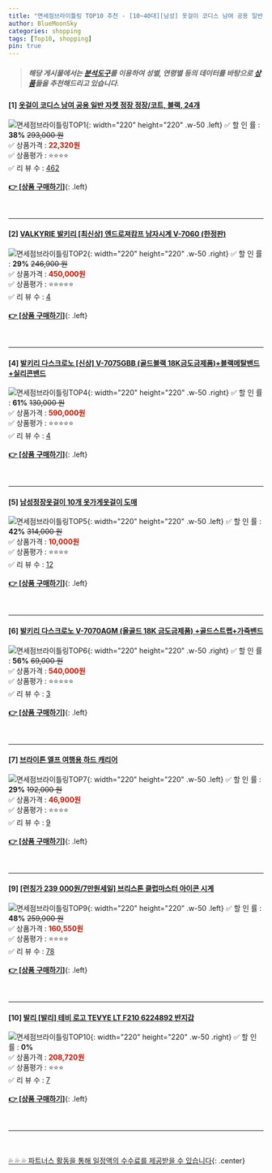 ```yaml
---
title: "면세점브라이틀링 TOP10 추천 - [10~40대][남성] 옷걸이 코디스 남여 공용 일반 자켓 정장 정장/코트, 블랙, 24개"
author: BlueMoonSky
categories: shopping
tags: [Top10, shopping]
pin: true
---
```


> ##### 해당 게시물에서는 [**분석도구**](https://itemscout.io/)를 이용하여 **성별**, **연령별** 등의 데이터를 바탕으로 [**상품**](https://link.coupang.com/a/baae76)들을 추천해드리고 있습니다.

#### [1] [옷걸이 코디스 남여 공용 일반 자켓 정장 정장/코트, 블랙, 24개](https://link.coupang.com/re/AFFSDP?lptag=AF5964186&subid=bluemoonsky6999&pageKey=5150685757&traceid=V0-153&itemId=19646650192&vendorItemId=86752734941)
![면세점브라이틀링TOP1](https://thumbnail6.coupangcdn.com/thumbnails/remote/230x230ex/image/vendor_inventory/3aa2/6175097d07fc92d74b4af3e50253e8a4930b96e1315a01a0b37e71b03f40.png){: width="220" height="220" .w-50 .left}
✅ 할 인 률 : **38%** ~~<del class="base-price"> 293,000  </del>원~~<br>
✅ 상품가격 : <span style="color:#cb1400"> **22,320원** </span><br>
✅ 상품평가 : ⭐⭐⭐⭐<br>
✅ 리 뷰 수 : [462](https://link.coupang.com/re/AFFSDP?lptag=AF5964186&subid=bluemoonsky6999&pageKey=5150685757&traceid=V0-153&itemId=19646650192&vendorItemId=86752734941)<br>
<br>
[**👉  [상품 구매하기]**](https://link.coupang.com/re/AFFSDP?lptag=AF5964186&subid=bluemoonsky6999&pageKey=5150685757&traceid=V0-153&itemId=19646650192&vendorItemId=86752734941){: .left}
<br>
<br>
<br>

***

#### [2] [VALKYRIE 발키리 [최신상] 엔드로져캄프 남자시계 V-7060 (한정판)](https://link.coupang.com/re/AFFSDP?lptag=AF5964186&subid=bluemoonsky6999&pageKey=6825543402&traceid=V0-153&itemId=16190344389&vendorItemId=83385509927)
![면세점브라이틀링TOP2](https://thumbnail9.coupangcdn.com/thumbnails/remote/230x230ex/image/vendor_inventory/4b47/735614d5df06b266338d033c48d07cecc1b20d38a3b68ffd3c112d90883b.jpg){: width="220" height="220" .w-50 .right}
✅ 할 인 률 : **29%** ~~<del class="base-price"> 246,900  </del>원~~<br>
✅ 상품가격 : <span style="color:#cb1400"> **450,000원** </span><br>
✅ 상품평가 : ⭐⭐⭐⭐⭐<br>
✅ 리 뷰 수 : [4](https://link.coupang.com/re/AFFSDP?lptag=AF5964186&subid=bluemoonsky6999&pageKey=6825543402&traceid=V0-153&itemId=16190344389&vendorItemId=83385509927)<br>
<br>
[**👉  [상품 구매하기]**](https://link.coupang.com/re/AFFSDP?lptag=AF5964186&subid=bluemoonsky6999&pageKey=6825543402&traceid=V0-153&itemId=16190344389&vendorItemId=83385509927){: .left}
<br>
<br>
<br>

***

#### [4] [발키리 다스크로노 [신상] V-7075GBB (골드블랙 18K금도금제품)+블랙메탈밴드+실리콘밴드](https://link.coupang.com/re/AFFSDP?lptag=AF5964186&subid=bluemoonsky6999&pageKey=345356814&traceid=V0-153&itemId=1096840425&vendorItemId=5618107110)
![면세점브라이틀링TOP4](https://thumbnail10.coupangcdn.com/thumbnails/remote/230x230ex/image/vendor_inventory/b3d7/4a4f7e1a5495e0f10d15cc45771a7161607b70ef3b529f7d74df7e76cbf4.jpg){: width="220" height="220" .w-50 .right}
✅ 할 인 률 : **61%** ~~<del class="base-price"> 130,000  </del>원~~<br>
✅ 상품가격 : <span style="color:#cb1400"> **590,000원** </span><br>
✅ 상품평가 : ⭐⭐⭐⭐⭐<br>
✅ 리 뷰 수 : [4](https://link.coupang.com/re/AFFSDP?lptag=AF5964186&subid=bluemoonsky6999&pageKey=345356814&traceid=V0-153&itemId=1096840425&vendorItemId=5618107110)<br>
<br>
[**👉  [상품 구매하기]**](https://link.coupang.com/re/AFFSDP?lptag=AF5964186&subid=bluemoonsky6999&pageKey=345356814&traceid=V0-153&itemId=1096840425&vendorItemId=5618107110){: .left}
<br>
<br>
<br>

***

#### [5] [남성정장옷걸이 10개 옷가게옷걸이 도매](https://link.coupang.com/re/AFFSDP?lptag=AF5964186&subid=bluemoonsky6999&pageKey=7467972372&traceid=V0-153&itemId=19480462512&vendorItemId=86420103678)
![면세점브라이틀링TOP5](https://thumbnail8.coupangcdn.com/thumbnails/remote/230x230ex/image/vendor_inventory/237f/9498c5042c942ac728c240c1bbef6cefa8e62646b766e1bfc9e25bba4c58.jpg){: width="220" height="220" .w-50 .left}
✅ 할 인 률 : **42%** ~~<del class="base-price"> 314,000  </del>원~~<br>
✅ 상품가격 : <span style="color:#cb1400"> **10,000원** </span><br>
✅ 상품평가 : ⭐⭐⭐⭐<br>
✅ 리 뷰 수 : [12](https://link.coupang.com/re/AFFSDP?lptag=AF5964186&subid=bluemoonsky6999&pageKey=7467972372&traceid=V0-153&itemId=19480462512&vendorItemId=86420103678)<br>
<br>
[**👉  [상품 구매하기]**](https://link.coupang.com/re/AFFSDP?lptag=AF5964186&subid=bluemoonsky6999&pageKey=7467972372&traceid=V0-153&itemId=19480462512&vendorItemId=86420103678){: .left}
<br>
<br>
<br>

***

#### [6] [발키리 다스크로노 V-7070AGM (올골드 18K 금도금제품) +골드스트랩+가죽밴드](https://link.coupang.com/re/AFFSDP?lptag=AF5964186&subid=bluemoonsky6999&pageKey=14665875&traceid=V0-153&itemId=60542257&vendorItemId=3143038049)
![면세점브라이틀링TOP6](https://thumbnail8.coupangcdn.com/thumbnails/remote/230x230ex/image/vendor_inventory/c3b2/7e0fcc3f86dcc11a29705ed9ed7816814f31d61de9ffbb0a7d4c019d15dc.jpg){: width="220" height="220" .w-50 .right}
✅ 할 인 률 : **56%** ~~<del class="base-price"> 69,000  </del>원~~<br>
✅ 상품가격 : <span style="color:#cb1400"> **540,000원** </span><br>
✅ 상품평가 : ⭐⭐⭐⭐⭐<br>
✅ 리 뷰 수 : [3](https://link.coupang.com/re/AFFSDP?lptag=AF5964186&subid=bluemoonsky6999&pageKey=14665875&traceid=V0-153&itemId=60542257&vendorItemId=3143038049)<br>
<br>
[**👉  [상품 구매하기]**](https://link.coupang.com/re/AFFSDP?lptag=AF5964186&subid=bluemoonsky6999&pageKey=14665875&traceid=V0-153&itemId=60542257&vendorItemId=3143038049){: .left}
<br>
<br>
<br>

***

#### [7] [브라이튼 엘프 여행용 하드 캐리어](https://link.coupang.com/re/AFFSDP?lptag=AF5964186&subid=bluemoonsky6999&pageKey=6859540909&traceid=V0-153&itemId=16371377005&vendorItemId=83688101793)
![면세점브라이틀링TOP7](https://thumbnail9.coupangcdn.com/thumbnails/remote/230x230ex/image/vendor_inventory/ef1b/6bd864545a058ffd14e3aa05473b136c78b13745dc90293cfdef660c9562.jpg){: width="220" height="220" .w-50 .left}
✅ 할 인 률 : **29%** ~~<del class="base-price"> 192,000  </del>원~~<br>
✅ 상품가격 : <span style="color:#cb1400"> **46,900원** </span><br>
✅ 상품평가 : ⭐⭐⭐⭐<br>
✅ 리 뷰 수 : [9](https://link.coupang.com/re/AFFSDP?lptag=AF5964186&subid=bluemoonsky6999&pageKey=6859540909&traceid=V0-153&itemId=16371377005&vendorItemId=83688101793)<br>
<br>
[**👉  [상품 구매하기]**](https://link.coupang.com/re/AFFSDP?lptag=AF5964186&subid=bluemoonsky6999&pageKey=6859540909&traceid=V0-153&itemId=16371377005&vendorItemId=83688101793){: .left}
<br>
<br>
<br>

***

#### [9] [[런칭가 239 000원/7만원세일] 브리스톤 클럽마스터 아이콘 시계](https://link.coupang.com/re/AFFSDP?lptag=AF5964186&subid=bluemoonsky6999&pageKey=328853645&traceid=V0-153&itemId=1051696920&vendorItemId=78384219168)
![면세점브라이틀링TOP9](https://thumbnail8.coupangcdn.com/thumbnails/remote/230x230ex/image/vendor_inventory/cf67/33f8312118f999410190d465dc315033032499b018de552eb8f1079e4d1e.jpg){: width="220" height="220" .w-50 .left}
✅ 할 인 률 : **48%** ~~<del class="base-price"> 259,000  </del>원~~<br>
✅ 상품가격 : <span style="color:#cb1400"> **160,550원** </span><br>
✅ 상품평가 : ⭐⭐⭐⭐<br>
✅ 리 뷰 수 : [78](https://link.coupang.com/re/AFFSDP?lptag=AF5964186&subid=bluemoonsky6999&pageKey=328853645&traceid=V0-153&itemId=1051696920&vendorItemId=78384219168)<br>
<br>
[**👉  [상품 구매하기]**](https://link.coupang.com/re/AFFSDP?lptag=AF5964186&subid=bluemoonsky6999&pageKey=328853645&traceid=V0-153&itemId=1051696920&vendorItemId=78384219168){: .left}
<br>
<br>
<br>

***

#### [10] [발리 [발리] 테비 로고 TEVYE LT F210 6224892 반지갑](https://link.coupang.com/re/AFFSDP?lptag=AF5964186&subid=bluemoonsky6999&pageKey=2288244215&traceid=V0-153&itemId=3933169991&vendorItemId=71947554060)
![면세점브라이틀링TOP10](https://thumbnail10.coupangcdn.com/thumbnails/remote/230x230ex/image/vendor_inventory/16a5/0525393aeee21c9fd1dd90d8a5741b87ff2027ebd408834a268ef5f91950.jpg){: width="220" height="220" .w-50 .right}
✅ 할 인 률 : **0%** <br>
✅ 상품가격 : <span style="color:#cb1400"> **208,720원** </span><br>
✅ 상품평가 : ⭐⭐⭐<br>
✅ 리 뷰 수 : [7](https://link.coupang.com/re/AFFSDP?lptag=AF5964186&subid=bluemoonsky6999&pageKey=2288244215&traceid=V0-153&itemId=3933169991&vendorItemId=71947554060)<br>
<br>
[**👉  [상품 구매하기]**](https://link.coupang.com/re/AFFSDP?lptag=AF5964186&subid=bluemoonsky6999&pageKey=2288244215&traceid=V0-153&itemId=3933169991&vendorItemId=71947554060){: .left}
<br>
<br>
<br>

***
<br><br>[💦 💦 💦 파트너스 활동을 통해 일정액의 수수료를 제공받을 수 있습니다](https://link.coupang.com/a/baae76){: .center}